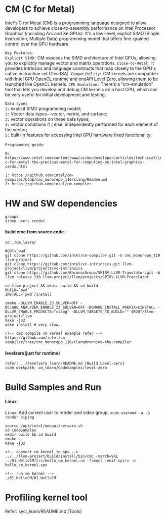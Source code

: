# CM (C for Metal)

Intel's C for Metal (CM) is a programming language designed to allow developers to achieve close-to-assembly performance on Intel Processor Graphics (including Arc and Xe GPUs). It's a low-level, explicit SIMD (Single Instruction, Multiple Data) programming model that offers fine-grained control over the GPU hardware. <br>


``Key Features:`` <br>
``Explicit SIMD:`` CM exposes the SIMD architecture of Intel GPUs, allowing you to explicitly manage vector and matrix operations.
``Close-to-Metal:`` It provides intrinsics and language constructs that map closely to the GPU's native instruction set (Gen ISA).
``Compatibility:`` CM kernels are compatible with Intel GPU OpenCL runtime and oneAPI Level Zero, allowing them to be launched like OpenCL kernels.
``CPU Emulation:`` There's a "cm-emulation" tool that lets you develop and debug CM kernels on a host CPU, which can be very useful for initial development and testing.

``Data types``<br>
``1:`` explicit SIMD programming model; <br>
``2:`` Vector data types—vector, matrix, and surface; <br>
``3:`` vector operations on these data types; <br>
``4:`` vector conditions if / else, independently performed for each element of the vector; <br>
``5:`` built-in features for accessing Intel GPU hardware fixed functionality; <br>


``Programming guide``: <br>

    0: https://www.intel.com/content/www/us/en/developer/articles/technical/intel-c-for-metal-the-precious-metal-for-computing-on-intel-graphics-cards.html

    1: https://github.com/intel/cm-compiler/blob/cmc_monorepo_110/clang/Readme.md
    2: https://github.com/intel/cm-compiler



# HW and SW dependencies

    groups
    video users render

#### build cmc from source code.
    
    cd ./cm_learn/

    ROOT=`pwd`
    git clone https://github.com/intel/cm-compiler.git -b cmc_monorepo_110 llvm-project
    git clone https://github.com/intel/vc-intrinsics.git llvm-project/llvm/projects/vc-intrinsics
    git clone https://github.com/KhronosGroup/SPIRV-LLVM-Translator.git -b llvm_release_110 llvm-project/llvm/projects/SPIRV-LLVM-Translator

    cd llvm-project && mkdir build && cd build
    BUILD=`pwd`
    INSTALL=`pwd`/install

    cmake -DLLVM_ENABLE_Z3_SOLVER=OFF -DCLANG_ANALYZER_ENABLE_Z3_SOLVER=OFF -DCMAKE_INSTALL_PREFIX=$INSTALL -DLLVM_ENABLE_PROJECTS="clang" -DLLVM_TARGETS_TO_BUILD="" $ROOT/llvm-project/llvm
    make -j32 
    make install # very slow.

    <!-- cmc compile cm kernel example refer -->
    https://github.com/intel/cm-compiler/tree/cmc_monorepo_110/clang#running-the-compiler

#### levelzero(just for runtime)

    refer: ../levelzero_learn/README.md [Build Level-zero]
    code workpath: cm_learn/CodeSamples/level-zero

# Build Samples and Run

#### Linux

``Linux``: Add current user to render and video group: ``sudo usermod -a -G render xiping``

    source /opt/intel/oneapi/setvars.sh
    cd CodeSamples
    mkdir build && cd build
    cmake ..
    make -j32
    
    <!-- convert cm kernel to spv -->
    ../../llvm-project/build/install/bin/cmc -march=SKL ../01_HelloCM/src/hello_cm_kernel.cm -fcmocl -emit-spirv -o hello_cm_kernel.spv

    <!-- run cm kernel -->
    ./01_HelloCM/01_HelloCM

# Profiling kernel tool

Refer: sycl_learn/README.md [Tools]
